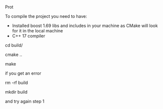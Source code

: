 Prot

To compile the project you need to have:
- Installed boost 1.69 libs and includes in your machine as CMake will look for it in the local machine
- C++ 17 compiler

cd build/

cmake ..

make

if you get an error

rm -rf build

mkdir build


and try again step 1
